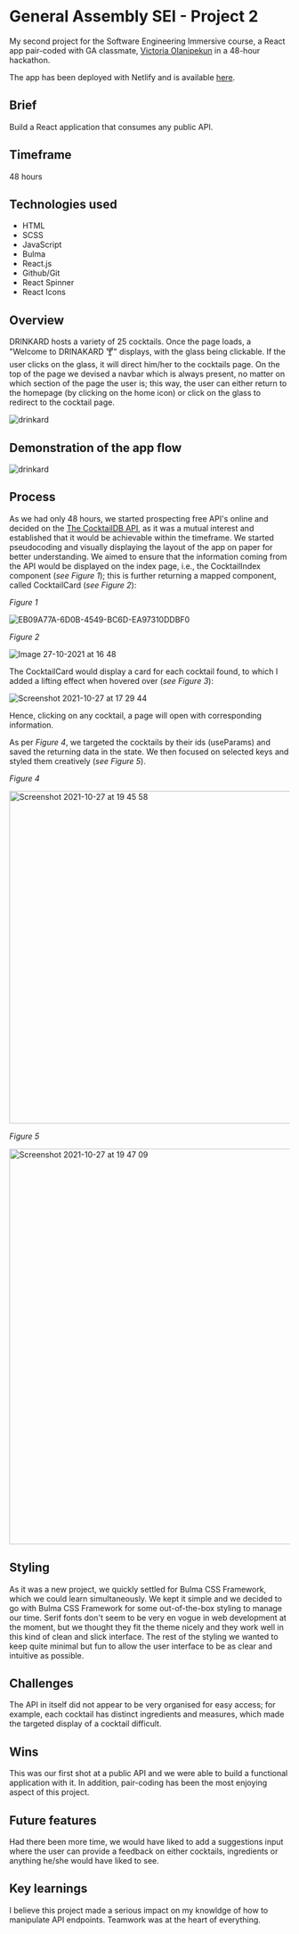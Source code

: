 <!-- # ![](https://ga-dash.s3.amazonaws.com/production/assets/logo-9f88ae6c9c3871690e33280fcf557f33.png) GA London React Template

## Using NPM

`yarn start` or `yarn dev`  to run the development server

`yarn build` to create a build directory

## Using Yarn

`yarn start` or `yarn dev`  to run the development server

`yarn build` to create a build directory

### ⚠️

To prevent the `failed-to-compile` issue for linter errors like `no-unsed-vars`, rename the `.env.example` to `.env` and restart your development server. Note this will only change the behaviour of certain linter errors to now be warnings, and is added just to allow your code to compile in development. These errors should still be fixed and other errors will still result in the code being unable to compile

This project was bootstrapped with [Create React App](https://github.com/facebook/create-react-app).

 -->
 
 # General Assembly SEI - Project 2

My second project for the Software Engineering Immersive course, a React app pair-coded with GA classmate, [Victoria Olanipekun](http://github.com) in a 48-hour hackathon.

The app has been deployed with Netlify and is available [here](https://drinkard.netlify.app/).

## Brief

Build a React application that consumes any public API.

## Timeframe


48 hours

## Technologies used
 
 * HTML
 * SCSS
 * JavaScript
 * Bulma
 * React.js
 * Github/Git
 * React Spinner
 * React Icons

## Overview

DRINKARD hosts a variety of 25 cocktails. Once the page loads, a "Welcome to DRINAKARD 🍸" displays, with the glass being clickable. If the user clicks on the glass, it will direct him/her to the cocktails page. On the top of the page we devised a navbar which is always present, no matter on which section of the page the user is; this way, the user can either return to the homepage (by clicking on the home icon) or click on the glass to redirect to the cocktail page.

![drinkard](https://user-images.githubusercontent.com/83225952/128079151-677d6296-d12b-4ca4-99c6-f90e619e1358.jpeg)

## Demonstration of the app flow

![drinkard](https://user-images.githubusercontent.com/83225952/139964295-aa9f4cdf-e2bb-4608-9166-c7c584b516ae.gif)

## Process

As we had only 48 hours, we started prospecting free API's online and decided on the [The CocktailDB API](https://www.thecocktaildb.com/api.php), as it was a mutual interest and established that it would be achievable within the timeframe. 
We started pseudocoding and visually displaying the layout of the app on paper for better understanding. We aimed to ensure that the information coming from the API would be displayed on the index page, i.e., the CocktailIndex component (*see Figure 1*); this is further returning a mapped component, called CocktailCard (*see Figure 2*):

*Figure 1* 

![EB09A77A-6D0B-4549-BC6D-EA97310DDBF0](https://user-images.githubusercontent.com/83225952/139101588-b6cc219e-8f86-41ed-8674-667e6963251d.jpeg)

*Figure 2*

![Image 27-10-2021 at 16 48](https://user-images.githubusercontent.com/83225952/139100973-41f68af4-eba2-40ca-b072-3ca6c8d18076.jpg)

The CocktailCard would display a card for each cocktail found, to which I added a lifting effect when hovered over (*see Figure 3*):

![Screenshot 2021-10-27 at 17 29 44](https://user-images.githubusercontent.com/83225952/139107831-eadca2ce-d032-48c2-bd8a-8e9c9a61b323.png)

Hence, clicking on any cocktail, a page will open with corresponding information. 

As per *Figure 4*, we targeted the cocktails by their ids (useParams) and saved the returning data in the state. We then focused on selected keys and styled them creatively (*see Figure 5*).

*Figure 4*

<img width="597" alt="Screenshot 2021-10-27 at 19 45 58" src="https://user-images.githubusercontent.com/83225952/139127700-bc3f22b4-fef8-4eff-8f0a-07d6dd345e70.png">

*Figure 5* 

<img width="710" alt="Screenshot 2021-10-27 at 19 47 09" src="https://user-images.githubusercontent.com/83225952/139127867-12cfc49b-2e14-4b12-a919-c0ba9f5c9c86.png">


## Styling

As it was a new project, we quickly settled for Bulma CSS Framework, which we could learn simultaneously. We kept it simple and 
we decided to go with Bulma CSS Framework for some out-of-the-box styling to manage our time. Serif fonts don't seem to be very en vogue in web development at the moment, but we thought they fit the theme nicely and they work well in this kind of clean and slick interface. The rest of the styling we wanted to keep quite minimal but fun to allow the user interface to be as clear and intuitive as possible.

## Challenges

The API in itself did not appear to be very organised for easy access; for example, each cocktail has distinct ingredients and measures, which made the targeted display of a cocktail difficult.

## Wins

This was our first shot at a public API and we were able to build a functional application with it. In addition, pair-coding has been the most enjoying aspect of this project.

## Future features

Had there been more time, we would have liked to add a suggestions input where the user can provide a feedback on either cocktails, ingredients or anything he/she would have liked to see.

## Key learnings

I believe this project made a serious impact on my knowldge of how to manipulate API endpoints. Teamwork was at the heart of everything.

